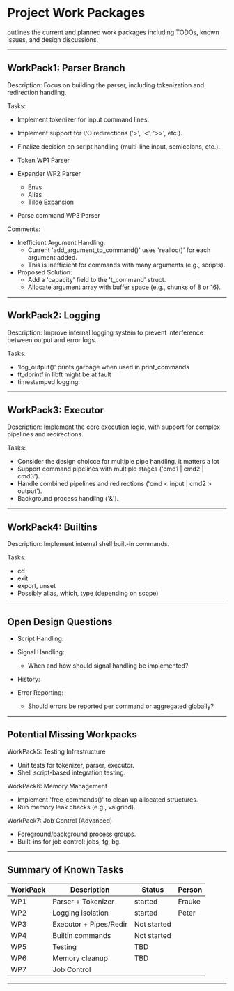 # Project Work Packages
outlines the current and planned work packages
including TODOs, known issues, and design discussions.

-------------------------------------------------------------------------------

WorkPack1: Parser Branch
------------------------

Description:
Focus on building the parser, including tokenization and redirection handling.

Tasks:
- Implement tokenizer for input command lines.
- Implement support for I/O redirections ('>', '<', '>>', etc.).
- Finalize decision on script handling (multi-line input, semicolons, etc.).

- Token             WP1 Parser 
- Expander          WP2 Parser
     - Envs
     - Alias
     - Tilde Expansion
- Parse command     WP3 Parser

Comments:
- Inefficient Argument Handling:
    * Current 'add_argument_to_command()' uses 'realloc()' for each argument added.
    * This is inefficient for commands with many arguments (e.g., scripts).
- Proposed Solution:
    * Add a 'capacity' field to the 't_command' struct.
    * Allocate argument array with buffer space (e.g., chunks of 8 or 16).

-------------------------------------------------------------------------------

WorkPack2: Logging
------------------

Description:
Improve internal logging system to prevent interference between output and error logs.

Tasks:
- 'log_output()' prints garbage when used in print_commands
- ft_dprintf in libft might be at fault 
- timestamped logging.

-------------------------------------------------------------------------------

WorkPack3: Executor
-------------------

Description:
Implement the core execution logic, with support for complex pipelines and redirections.

Tasks:
- Consider the design choicce for multiple pipe handling, it matters a lot
- Support command pipelines with multiple stages ('cmd1 | cmd2 | cmd3').
- Handle combined pipelines and redirections ('cmd < input | cmd2 > output').
- Background process handling ('&').

-------------------------------------------------------------------------------

WorkPack4: Builtins
-------------------

Description:
Implement internal shell built-in commands.

Tasks:
- cd
- exit
- export, unset
- Possibly alias, which, type (depending on scope)

-------------------------------------------------------------------------------

Open Design Questions
---------------------

- Script Handling:
   

- Signal Handling:
    * When and how should signal handling be implemented?

- History:

- Error Reporting:
    * Should errors be reported per command or aggregated globally?

-------------------------------------------------------------------------------

Potential Missing Workpacks
----------------------------

WorkPack5: Testing Infrastructure
- Unit tests for tokenizer, parser, executor.
- Shell script-based integration testing.

WorkPack6: Memory Management
- Implement 'free_commands()' to clean up allocated structures.
- Run memory leak checks (e.g., valgrind).

WorkPack7: Job Control (Advanced)
- Foreground/background process groups.
- Built-ins for job control: jobs, fg, bg.

-------------------------------------------------------------------------------

Summary of Known Tasks
-----------------------

| WorkPack | Description              | Status       | Person       |
|----------|--------------------------|--------------|--------------|
| WP1      | Parser + Tokenizer       |     started  |    Frauke    |
| WP2      | Logging isolation        |     started  |    Peter     |
| WP3      | Executor + Pipes/Redir   | Not started  |              |
| WP4      | Builtin commands         | Not started  |              |
| WP5      | Testing                  | TBD          |              |
| WP6      | Memory cleanup           | TBD          |              |
| WP7      | Job Control              |              |              |

-------------------------------------------------------------------------------
